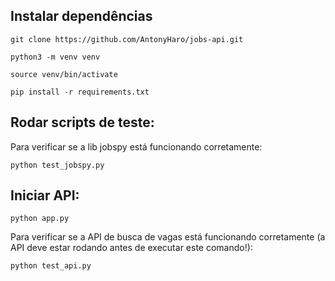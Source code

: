 ## Instalar dependências

```
git clone https://github.com/AntonyHaro/jobs-api.git
```

```
python3 -m venv venv
```

```
source venv/bin/activate
```

```
pip install -r requirements.txt
```

## Rodar scripts de teste:

Para verificar se a lib jobspy está funcionando corretamente:

```
python test_jobspy.py
```

## Iniciar API:

```
python app.py
```

Para verificar se a API de busca de vagas está funcionando corretamente (a API deve estar rodando antes de executar este comando!):

```
python test_api.py
```


